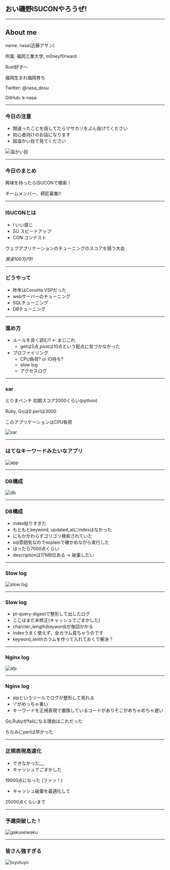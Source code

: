 ## おい磯野ISUCONやろうぜ!

---

## About me

name: nasa(近藤アサン)

所属: 福岡工業大学, m0neyf0rward

Rust好き〜

福岡生まれ福岡育ち

Twitter: @nasa_desu

GitHub: k-nasa

---

### 今日の注意
- 間違ったことを話してたらマサカリをぶん投げてください
- 初心者向けのお話になります
- 超温かい目で見てください

![温かい目](assets/atatakaime.gif)

---

### 今日のまとめ

興味を持ったらISUCONで検索！

チームメンバー、師匠募集!!

---

### ISUCONとは

- I   いい感じ
- SU  スピードアップ
- CON コンテスト

ウェブアプリケーションのチューニングのスコアを競う大会

*賞金100万円!!*

---

### どうやって
- 昨年はConoHa VSPだった
- webサーバーのチューニング
- SQLチューニング
- DBチューニング

---

### 進め方
- ルールを良く読む!! <- まじこれ
  - getは5点,postは10点という配点に気づかなかった
- プロファイリング
  - CPU負荷? or IO待ち?
  - slow log
  - アクセスログ

---

### sar

とりまベンチ 初期スコア2000くらい(python)

Ruby, Goは0 perlは3000

このアプリケーションはCPU負荷

![sar](assets/sar.png)

---

### はてなキーワードみたいなアプリ

![app](assets/app.png)

---
### DB構成

![db](assets/db.png)

---
### DB構成

- index貼りすぎた
- もともとkeyword, updated_atにindexはなかった
- にもかかわらずゴリゴリ検索されていた
- sql雰囲気なのでexplainで確かめながら実行した
- はったら7000点くらい
- descriptionは17MB位ある -> 破棄したい

---
### Slow log

![slow log](assets/slow_log.png)

---

### Slow log

- pt-query-digestで整形して出したログ
- ここはまだ未修正(キャッシュでごまかした)
- charcter_length(keyword)が毎回かかる
- indexうまく使えず、全カラム見ちゃうのです
- keyword_lenthカラムを作って入れておくで解決？

---

### Nginx log

![alp](assets/alp.png)

---

### Nginx log
- alpというツールでログが整形して見れる
- '/'がめっちゃ重い
- キーワードを正規表現で置換しているコードがありそこがめちゃめちゃ遅い

Go,Rubyがfailになる理由はこれだった

ちなみにperlは早かった

---

### 正規表現高速化

- できなかった,,,,
- キャッシュでごまかした

19000点になった (ファッ！)

- キャッシュ破棄を最適化して

25000点くらいまで

---

### 予選突破した！

![gakuseiwaku](assets/gakuseiwaku.png)

---

### 皆さん強すぎる

![tuyotuyo](assets/tuyotuyo.png)
